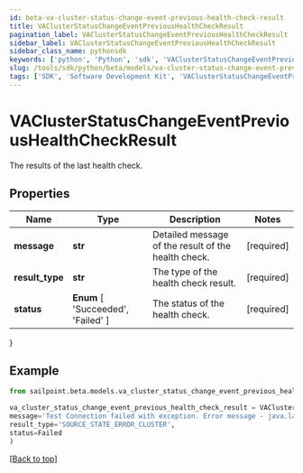 ```yaml
---
id: beta-va-cluster-status-change-event-previous-health-check-result
title: VAClusterStatusChangeEventPreviousHealthCheckResult
pagination_label: VAClusterStatusChangeEventPreviousHealthCheckResult
sidebar_label: VAClusterStatusChangeEventPreviousHealthCheckResult
sidebar_class_name: pythonsdk
keywords: ['python', 'Python', 'sdk', 'VAClusterStatusChangeEventPreviousHealthCheckResult', 'BetaVAClusterStatusChangeEventPreviousHealthCheckResult'] 
slug: /tools/sdk/python/beta/models/va-cluster-status-change-event-previous-health-check-result
tags: ['SDK', 'Software Development Kit', 'VAClusterStatusChangeEventPreviousHealthCheckResult', 'BetaVAClusterStatusChangeEventPreviousHealthCheckResult']
---
```


# VAClusterStatusChangeEventPreviousHealthCheckResult

The results of the last health check.

## Properties

Name | Type | Description | Notes
------------ | ------------- | ------------- | -------------
**message** | **str** | Detailed message of the result of the health check. | [required]
**result_type** | **str** | The type of the health check result. | [required]
**status** |  **Enum** [  'Succeeded',    'Failed' ] | The status of the health check. | [required]
}

## Example

```python
from sailpoint.beta.models.va_cluster_status_change_event_previous_health_check_result import VAClusterStatusChangeEventPreviousHealthCheckResult

va_cluster_status_change_event_previous_health_check_result = VAClusterStatusChangeEventPreviousHealthCheckResult(
message='Test Connection failed with exception. Error message - java.lang Exception',
result_type='SOURCE_STATE_ERROR_CLUSTER',
status=Failed
)

```
[[Back to top]](#) 


